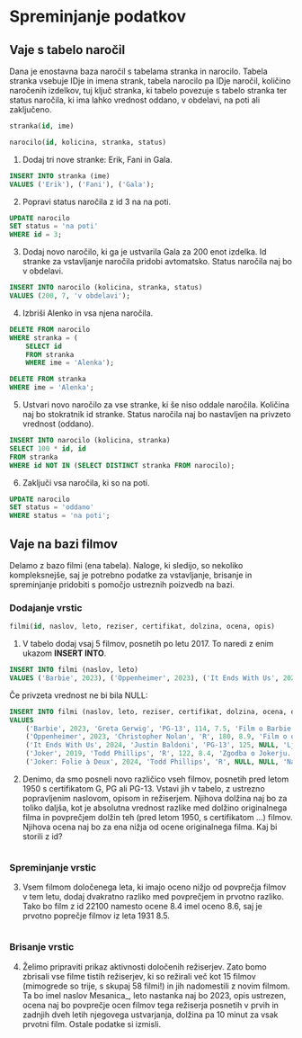 # Spreminjanje podatkov

## Vaje s tabelo naročil
  
Dana je enostavna baza naročil s tabelama stranka in narocilo. Tabela stranka vsebuje IDje in imena strank, tabela narocilo pa IDje naročil, količino naročenih izdelkov, tuj ključ stranka, ki tabelo povezuje s tabelo stranka ter status naročila, ki ima lahko vrednost oddano, v obdelavi, na poti ali zaključeno.

```sql
stranka(id, ime)
```

```sql
narocilo(id, kolicina, stranka, status)
```

1. Dodaj tri nove stranke: Erik, Fani in Gala.
```sql
INSERT INTO stranka (ime)
VALUES ('Erik'), ('Fani'), ('Gala');
```

2. Popravi status naročila z id 3 na na poti.
```sql
UPDATE narocilo
SET status = 'na poti'
WHERE id = 3;
```

3. Dodaj novo naročilo, ki ga je ustvarila Gala za 200 enot izdelka. Id stranke za vstavljanje naročila pridobi avtomatsko. Status naročila naj bo v obdelavi.
```sql
INSERT INTO narocilo (kolicina, stranka, status)
VALUES (200, 7, 'v obdelavi');
```

4. Izbriši Alenko in vsa njena naročila.
```sql
DELETE FROM narocilo
WHERE stranka = (
    SELECT id 
    FROM stranka 
    WHERE ime = 'Alenka');

DELETE FROM stranka
WHERE ime = 'Alenka';
```

5. Ustvari novo naročilo za vse stranke, ki še niso oddale naročila. Količina naj bo stokratnik id stranke. Status naročila naj bo nastavljen na privzeto vrednost (oddano).
```sql
INSERT INTO narocilo (kolicina, stranka)
SELECT 100 * id, id
FROM stranka
WHERE id NOT IN (SELECT DISTINCT stranka FROM narocilo);
```

6. Zaključi vsa naročila, ki so na poti.
```sql
UPDATE narocilo
SET status = 'oddano'
WHERE status = 'na poti';
```
  
## Vaje na bazi filmov
  
Delamo z bazo filmi (ena tabela). Naloge, ki sledijo, so nekoliko kompleksnejše, saj je potrebno podatke za vstavljanje, brisanje in spreminjanje pridobiti s pomočjo ustreznih poizvedb na bazi.  
  
### Dodajanje vrstic
  
```sql
filmi(id, naslov, leto, reziser, certifikat, dolzina, ocena, opis)
```

1. V tabelo dodaj vsaj 5 filmov, posnetih po letu 2017. To naredi z enim ukazom **INSERT INTO**.
```sql
INSERT INTO filmi (naslov, leto)
VALUES ('Barbie', 2023), ('Oppenheimer', 2023), ('It Ends With Us', 2024), ('Joker', 2019), ('Joker: Folie à Deux', 2024);
```
Če privzeta vrednost ne bi bila NULL:
```sql
INSERT INTO filmi (naslov, leto, reziser, certifikat, dolzina, ocena, opis)
VALUES 
    ('Barbie', 2023, 'Greta Gerwig', 'PG-13', 114, 7.5, 'Film o Barbie in Kenu.'),
    ('Oppenheimer', 2023, 'Christopher Nolan', 'R', 180, 8.9, 'Film o očetu atomske bombe.'),
    ('It Ends With Us', 2024, 'Justin Baldoni', 'PG-13', 125, NULL, 'Ljubezenska drama.'),
    ('Joker', 2019, 'Todd Phillips', 'R', 122, 8.4, 'Zgodba o Jokerju.'),
    ('Joker: Folie à Deux', 2024, 'Todd Phillips', 'R', NULL, NULL, 'Nadaljevanje Jokerja.');
```

2. Denimo, da smo posneli novo različico vseh filmov, posnetih pred letom 1950 s certifikatom G, PG ali PG-13. Vstavi jih v tabelo, z ustrezno popravljenim naslovom, opisom in režiserjem. Njihova dolžina naj bo za toliko daljša, kot je absolutna vrednost razlike med dolžino originalnega filma in povprečjem dolžin teh (pred letom 1950, s certifikatom ...) filmov. Njihova ocena naj bo za ena nižja od ocene originalnega filma. Kaj bi storili z id?
```sql

```

### Spreminjanje vrstic
  
3. Vsem filmom določenega leta, ki imajo oceno nižjo od povprečja filmov v tem letu, dodaj dvakratno razliko med povprečjem in prvotno razliko. Tako bo film z id 22100 namesto ocene 8.4 imel oceno 8.6, saj je prvotno poprečje filmov iz leta 1931 8.5.
```sql

```
  
### Brisanje vrstic

4. Želimo pripraviti prikaz aktivnosti določenih režiserjev. Zato bomo zbrisali vse filme tistih režiserjev, ki so režirali več kot 15 filmov (mimogrede so trije, s skupaj 58 filmi!) in jih nadomestili z novim filmom. Ta bo imel naslov Mesanica_<reziser>, leto nastanka naj bo 2023, opis ustrezen, ocena naj bo povprečje ocen filmov tega režiserja posnetih v prvih in zadnjih dveh letih njegovega ustvarjanja, dolžina pa 10 minut za vsak prvotni film. Ostale podatke si izmisli.
```sql

```
